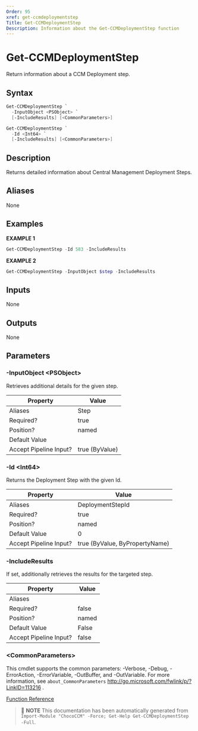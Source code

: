 ```yaml
---
Order: 95
xref: get-ccmdeploymentstep
Title: Get-CCMDeploymentStep
Description: Information about the Get-CCMDeploymentStep function
---
```


# Get-CCMDeploymentStep

<!-- This documentation is automatically generated from /Get-CCMDeploymentStep.ps1 using GenerateDocs.ps1. Contributions are welcome at the original location(s). -->

Return information about a CCM Deployment step.

## Syntax

~~~powershell
Get-CCMDeploymentStep `
  -InputObject <PSObject> `
  [-IncludeResults] [<CommonParameters>]
~~~

~~~powershell
Get-CCMDeploymentStep `
  -Id <Int64> `
  [-IncludeResults] [<CommonParameters>]
~~~

## Description

Returns detailed information about Central Management Deployment Steps.

## Aliases

None

## Examples

 **EXAMPLE 1**

~~~powershell
Get-CCMDeploymentStep -Id 583 -IncludeResults

~~~

**EXAMPLE 2**

~~~powershell
Get-CCMDeploymentStep -InputObject $step -IncludeResults

~~~

## Inputs

None

## Outputs

None

## Parameters

### -InputObject &lt;PSObject&gt;

Retrieves additional details for the given step.

Property               | Value
---------------------- | --------------
Aliases                | Step
Required?              | true
Position?              | named
Default Value          |
Accept Pipeline Input? | true (ByValue)

### -Id &lt;Int64&gt;

Returns the Deployment Step with the given Id.

Property               | Value
---------------------- | ------------------------------
Aliases                | DeploymentStepId
Required?              | true
Position?              | named
Default Value          | 0
Accept Pipeline Input? | true (ByValue, ByPropertyName)

### -IncludeResults

If set, additionally retrieves the results for the targeted step.

Property               | Value
---------------------- | -----
Aliases                |
Required?              | false
Position?              | named
Default Value          | False
Accept Pipeline Input? | false

### &lt;CommonParameters&gt;

This cmdlet supports the common parameters: -Verbose, -Debug, -ErrorAction, -ErrorVariable, -OutBuffer, and -OutVariable. For more information, see `about_CommonParameters` http://go.microsoft.com/fwlink/p/?LinkID=113216 .



[Function Reference](xref:chococcm-functions)

> :memo: **NOTE** This documentation has been automatically generated from `Import-Module "ChocoCCM" -Force; Get-Help Get-CCMDeploymentStep -Full`.